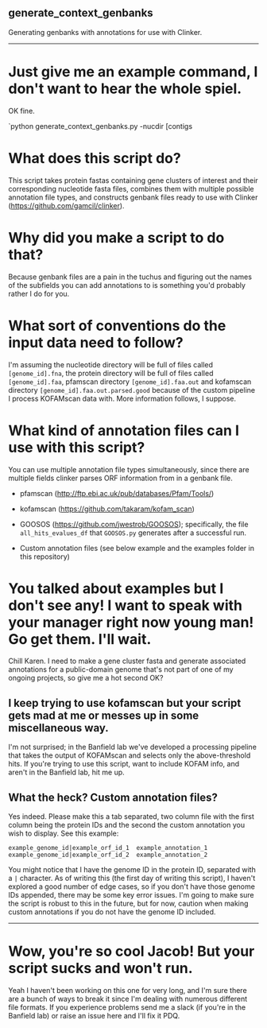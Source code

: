 ## generate_context_genbanks
Generating genbanks with annotations for use with Clinker.

---

# Just give me an example command, I don't want to hear the whole spiel.

OK fine.

`python generate_context_genbanks.py -nucdir [contigs

# What does this script do?

This script takes protein fastas containing gene clusters of interest and their corresponding nucleotide fasta files, combines them with multiple possible annotation file types, and constructs genbank files ready to use with Clinker (https://github.com/gamcil/clinker).

# Why did you make a script to do that?

Because genbank files are a pain in the tuchus and figuring out the names of the subfields you can add annotations to is something you'd probably rather I do for you.

# What sort of conventions do the input data need to follow?

I'm assuming the nucleotide directory will be full of files called `[genome_id].fna`, the protein directory will be full of files called `[genome_id].faa`,  pfamscan directory `[genome_id].faa.out` and kofamscan directory `[genome_id].faa.out.parsed.good` because of the custom pipeline I process KOFAMscan data with. More information follows, I suppose.

# What kind of annotation files can I use with this script?

You can use multiple annotation file types simultaneously, since there are multiple fields clinker parses ORF information from in a genbank file.

- pfamscan (http://ftp.ebi.ac.uk/pub/databases/Pfam/Tools/)

- kofamscan (https://github.com/takaram/kofam_scan)

- GOOSOS (https://github.com/jwestrob/GOOSOS); specifically, the file `all_hits_evalues_df` that `GOOSOS.py` generates after a successful run.

- Custom annotation files (see below example and the examples folder in this repository)

# You talked about examples but I don't see any! I want to speak with your manager right now young man! Go get them. I'll wait.

Chill Karen. I need to make a gene cluster fasta and generate associated annotations for a public-domain genome that's not part of one of my ongoing projects, so give me a hot second OK?

## I keep trying to use kofamscan but your script gets mad at me or messes up in some miscellaneous way.

I'm not surprised; in the Banfield lab we've developed a processing pipeline that takes the output of KOFAMscan and selects only the above-threshold hits. If you're trying to use this script, want to include KOFAM info, and aren't in the Banfield lab, hit me up.

## What the heck? Custom annotation files?

Yes indeed. Please make this a tab separated, two column file with the first column being the protein IDs and the second the custom annotation you wish to display. See this example:

```
example_genome_id|example_orf_id_1  example_annotation_1
example_genome_id|example_orf_id_2  example_annotation_2
```

You might notice that I have the genome ID in the protein ID, separated with a `|` character. As of writing this (the first day of writing this script), I haven't explored a good number of edge cases, so if you don't have those genome IDs appended, there may be some key error issues. I'm going to make sure the script is robust to this in the future, but for now, caution when making custom annotations if you do not have the genome ID included.

---

# Wow, you're so cool Jacob! But your script sucks and won't run.

Yeah I haven't been working on this one for very long, and I'm sure there are a bunch of ways to break it since I'm dealing with numerous different file formats. If you experience problems send me a slack (if you're in the Banfield lab) or raise an issue here and I'll fix it PDQ.

